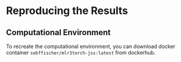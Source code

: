 # Reproducing the Results

## Computational Environment

To recreate the computational environment, you can download docker container
`sebffischer/mlr3torch-jss:latest` from dockerhub.
